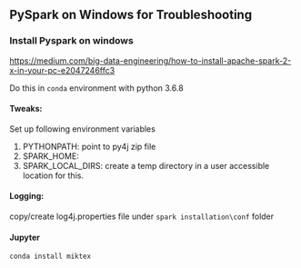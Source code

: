 ## PySpark on Windows for Troubleshooting

### Install Pyspark on windows
https://medium.com/big-data-engineering/how-to-install-apache-spark-2-x-in-your-pc-e2047246ffc3

Do this in `conda` environment with python 3.6.8

#### Tweaks:
Set up following environment variables
1. PYTHONPATH: point to py4j zip file
2. SPARK_HOME:
3. SPARK_LOCAL_DIRS: create a temp directory in a user accessible location for this.

#### Logging:
copy/create log4j.properties file under `spark installation\conf` folder

#### Jupyter
`conda install miktex`